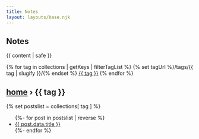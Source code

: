 ```yaml
---
title: Notes
layout: layouts/base.njk
---
```


## Notes

{{ content | safe }}

<span class="tags">
{% for tag in collections | getKeys | filterTagList %}
	{% set tagUrl %}/tags/{{ tag | slugify }}/{% endset %}
<a href="{{ tagUrl }}">{{ tag }}</a>
{% endfor %}
</span>


<h2><a href="/">home</a> › {{ tag }}</h2>

{% set postslist = collections[ tag ] %}
<ul>
	{%- for post in postslist | reverse %}
<li class="postlist-item{% if post.url == url %} postlist-item-active{% endif %}">
<a href="{{ post.url }}" class="title">{{ post.data.title }}</a>
</li>
{%- endfor %}
</ul>